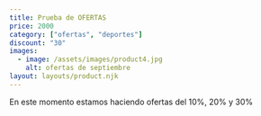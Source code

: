 ```yaml
---
title: Prueba de OFERTAS
price: 2000
category: ["ofertas", "deportes"]
discount: "30"
images:
  - image: /assets/images/product4.jpg
    alt: ofertas de septiembre
layout: layouts/product.njk
---
```

E﻿n este momento estamos haciendo ofertas del 10%, 20% y 30%